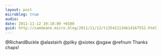 ```yaml
---
layout: post
microblog: true
audio: 
date: 2011-11-12 19:18:09 +0100
guid: http://samdeane.micro.blog/2011/11/12/t135421134614167552.html
---
```

@RichardBuckle @alastairh @pilky @xiotex @sgaw @refnum Thanks chaps!
